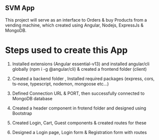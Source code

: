 ## SVM App
This project will serve as an interface to Orders & buy Products from a vending machine, which created using Angular, Nodejs, ExpressJs & MongoDB.

# Steps used to create this App

1. Installed extensions (Angular essential-v13) and installed angular/cli globally (npm i -g @angular/cli) & created a frontend folder (client)

2. Created a backend folder , Installed required packages (express, cors, ts-nose, typescript, nodemon, mongoose etc...)

3. Defined Connection URL & PORT, then successfully connected to MongoDB database 

4. Created a header component in frotend folder and designed using Bootstrap

5. Created Login, Cart, Guest components & created routes for these

6. Designed a Login page, Login form & Registration form with routes